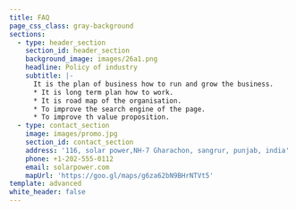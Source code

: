 ```yaml
---
title: FAQ
page_css_class: gray-background
sections:
  - type: header_section
    section_id: header_section
    background_image: images/26a1.png
    headline: Policy of industry
    subtitle: |-
      It is the plan of business how to run and grow the business.
      * It is long term plan how to work. 
      * It is road map of the organisation.
      * To improve the search engine of the page.
      * To improve th value proposition.
  - type: contact_section
    image: images/promo.jpg
    section_id: contact_section
    address: '116, solar power,NH-7 Gharachon, sangrur, punjab, india'
    phone: +1-202-555-0112
    email: solarpower.com
    mapUrl: 'https://goo.gl/maps/g6za62bN9BHrNTVt5'
template: advanced
white_header: false
---
```

